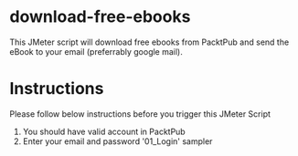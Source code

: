 # download-free-ebooks
This JMeter script will download free ebooks from PacktPub and send the eBook to your email (preferrably google mail).

# Instructions
Please follow below instructions before you trigger this JMeter Script

1. You should have valid account in PacktPub
2. Enter your email and password '01_Login' sampler
